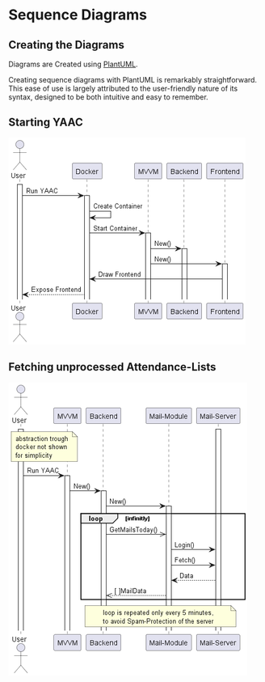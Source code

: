 # Sequence Diagrams

## Creating the Diagrams

Diagrams are Created using [PlantUML](https://plantuml.com/sequence-diagram).

Creating sequence diagrams with PlantUML is remarkably straightforward. This ease of use is largely attributed to the user-friendly nature of its syntax, designed to be both intuitive and easy to remember.

## Starting YAAC
![](Starting_YAAC.png)

## Fetching unprocessed Attendance-Lists
![](Periodic_Mail_Fetch.png)

